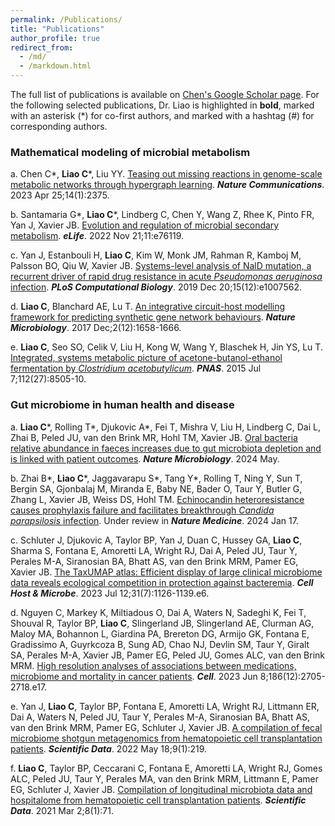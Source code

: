 ```yaml
---
permalink: /Publications/
title: "Publications"
author_profile: true
redirect_from: 
  - /md/
  - /markdown.html
---
```


The full list of publications is available on [Chen's Google Scholar page](https://scholar.google.com/citations?user=76A3n8IAAAAJ&hl=en).
For the following selected publications, Dr. Liao is highlighted in **bold**, marked with an asterisk (*) for co-first authors, and marked with a hashtag (#) for corresponding authors.

### Mathematical modeling of microbial metabolism
a. Chen C*, **Liao C***, Liu YY. [Teasing out missing reactions in genome-scale metabolic
networks through hypergraph learning](https://www.nature.com/articles/s41467-023-38110-7). ***Nature Communications***. 2023 Apr 25;14(1):2375.

b. Santamaria G*, **Liao C***, Lindberg C, Chen Y, Wang Z, Rhee K, Pinto FR, Yan J, Xavier
JB. [Evolution and regulation of microbial secondary metabolism](https://elifesciences.org/articles/76119). ***eLife***. 2022 Nov 21;11:e76119.

c. Yan J, Estanbouli H, **Liao C**, Kim W, Monk JM, Rahman R, Kamboj M, Palsson BO, Qiu W, Xavier JB. [Systems-level analysis of NalD mutation, a recurrent driver of rapid drug resistance in acute *Pseudomonas aeruginosa* infection](https://journals.plos.org/ploscompbiol/article?id=10.1371/journal.pcbi.1007562). ***PLoS Computational Biology***. 2019 Dec 20;15(12):e1007562.

d. **Liao C**, Blanchard AE, Lu T. [An integrative circuit-host modelling framework for predicting
synthetic gene network behaviours](https://www.nature.com/articles/s41564-017-0022-5). ***Nature Microbiology***. 2017 Dec;2(12):1658-1666.

e. **Liao C**, Seo SO, Celik V, Liu H, Kong W, Wang Y, Blaschek H, Jin YS, Lu T. [Integrated, systems
metabolic picture of acetone-butanol-ethanol fermentation by *Clostridium acetobutylicum*](https://www.pnas.org/doi/full/10.1073/pnas.1423143112). ***PNAS***.
2015 Jul 7;112(27):8505-10.



### Gut microbiome in human health and disease
a. **Liao C***, Rolling T*, Djukovic A*, Fei T, Mishra V, Liu H, Lindberg C, Dai L, Zhai B, Peled
JU, van den Brink MR, Hohl TM, Xavier JB. [Oral bacteria relative abundance in faeces increases due to gut microbiota depletion and is linked with patient outcomes](https://www.nature.com/articles/s41564-024-01680-3). ***Nature Microbiology***. 2024 May.

b. Zhai B*, **Liao C***, Jaggavarapu S*, Tang Y*, Rolling T, Ning Y, Sun T, Bergin SA,
Gjonbalaj M, Miranda E, Baby NE, Bader O, Taur Y, Butler G, Zhang L, Xavier JB, Weiss DS, Hohl
TM. [Echinocandin heteroresistance causes prophylaxis failure and facilitates breakthrough *Candida
parapsilosis* infection](https://www.medrxiv.org/content/10.1101/2022.05.29.22275734v2). Under review in ***Nature Medicine***. 2024 Jan 17.

c. Schluter J, Djukovic A, Taylor BP, Yan J, Duan C, Hussey GA, **Liao C**, Sharma S, Fontana E, Amoretti LA, Wright RJ, Dai A, Peled JU, Taur Y, Perales M-A, Siranosian BA, Bhatt AS, van den Brink MRM, Pamer EG, Xavier JB. [The TaxUMAP atlas: Efficient display of large clinical microbiome data reveals ecological competition in protection against bacteremia](https://www.cell.com/cell-host-microbe/abstract/S1931-3128(23)00220-2). ***Cell Host & Microbe***. 2023 Jul 12;31(7):1126-1139.e6.

d. Nguyen C, Markey K, Miltiadous O, Dai A, Waters N, Sadeghi K, Fei T, Shouval R, Taylor BP, **Liao C**, Slingerland JB, Slingerland AE, Clurman AG, Maloy MA, Bohannon L, Giardina PA, Brereton DG, Armijo GK, Fontana E, Gradissimo A, Guyrkcoza B, Sung AD, Chao NJ, Devlin SM, Taur Y, Giralt SA, Perales M-A, Xavier JB, Pamer EG, Peled JU, Gomes ALC, van den Brink MRM. [High resolution analyses of associations between medications, microbiome and mortality in cancer patients](https://www.sciencedirect.com/science/article/abs/pii/S0092867423005263). ***Cell***. 2023 Jun 8;186(12):2705-2718.e17.

e. Yan J, **Liao C**, Taylor BP, Fontana E, Amoretti LA, Wright RJ, Littmann ER, Dai A, Waters N, Peled JU, Taur Y, Perales M-A, Siranosian BA, Bhatt AS, van den Brink MRM, Pamer EG, Schluter J, Xavier JB. [A compilation of fecal microbiome shotgun metagenomics from hematopoietic cell transplantation patients](https://www.nature.com/articles/s41597-022-01302-9). ***Scientific Data***. 2022 May 18;9(1):219.

f. **Liao C**, Taylor BP, Ceccarani C, Fontana E, Amoretti LA, Wright RJ, Gomes ALC, Peled JU, Taur
Y, Perales MA, van den Brink MRM, Littmann E, Pamer EG, Schluter J, Xavier JB. [Compilation of
longitudinal microbiota data and hospitalome from hematopoietic cell transplantation patients](https://www.nature.com/articles/s41597-021-00860-8). ***Scientific
Data***. 2021 Mar 2;8(1):71.







